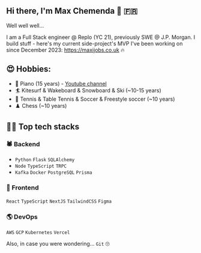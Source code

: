## Hi there, I'm Max Chemenda 👋 🇫🇷

Well well well...

I am a Full Stack engineer @ Replo (YC 21), previously SWE @ J.P. Morgan. I build stuff - here's my current side-project's MVP I've been working on since December 2023: https://maxijobs.co.uk 🔥

## 😍 Hobbies:
- 🎹 Piano (15 years) - [Youtube channel](https://youtu.be/U4XWzEIll_k?t=50)
- 🏄 Kitesurf & Wakeboard & Snowboard & Ski (~10-15 years)
- 🎾 Tennis & Table Tennis & Soccer & Freestyle soccer (~10 years)
- ♟️ Chess (~10 years)



## 🧑‍💻 Top tech stacks

### 🕷️ Backend
- `Python` `Flask` `SQLAlchemy`
- `Node` `TypeScript` `TRPC`
- `Kafka` `Docker` `PostgreSQL` `Prisma`

### 🎨 Frontend
`React` `TypeScript` `NextJS` `TailwindCSS` `Figma`

### 🌎 DevOps
`AWS` `GCP` `Kubernetes` `Vercel`

Also, in case you were wondering... `Git` 🙄
